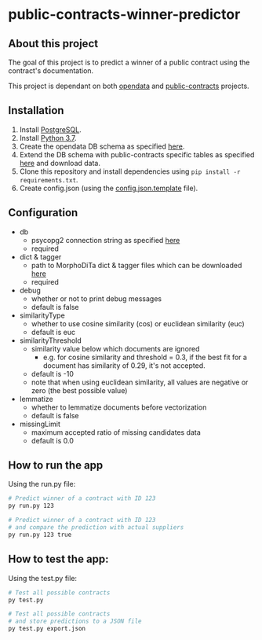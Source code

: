 # public-contracts-winner-predictor

## About this project
The goal of this project is to predict a winner of a public contract using the contract's documentation.

This project is dependant on both [opendata](https://github.com/opendatalabcz/opendata) and [public-contracts](https://github.com/opendatalabcz/public-contracts) projects.

## Installation
1. Install [PostgreSQL](https://www.postgresql.org/).
2. Install [Python 3.7](https://www.python.org/).
3. Create the opendata DB schema as specified [here](https://github.com/opendatalabcz/opendata/blob/master/docs/install.md).
4. Extend the DB schema with public-contracts specific tables as specified [here](https://github.com/opendatalabcz/public-contracts) and download data.
5. Clone this repository and install dependencies using `pip install -r requirements.txt`.
6. Create config.json (using the [config.json.template](config.json.template) file).

## Configuration

- db
  - psycopg2 connection string as specified [here](http://initd.org/psycopg/docs/module.html)
  - required
- dict & tagger
  - path to MorphoDiTa dict & tagger files which can be downloaded [here](http://ufal.mff.cuni.cz/morphodita/users-manual#czech-morfflex-pdt)
  - required
- debug
  - whether or not to print debug messages
  - default is false
- similarityType
  - whether to use cosine similarity (cos) or euclidean similarity (euc)
  - default is euc
- similarityThreshold
  - similarity value below which documents are ignored
    - e.g. for cosine similarity and threshold = 0.3, if the best fit for a document has similarity of 0.29, it's not accepted.
  - default is -10
  - note that when using euclidean similarity, all values are negative or zero (the best possible value)
- lemmatize
  - whether to lemmatize documents before vectorization
  - default is false
- missingLimit
  - maximum accepted ratio of missing candidates data
  - default is 0.0

## How to run the app
Using the run.py file:
```bash
# Predict winner of a contract with ID 123
py run.py 123

# Predict winner of a contract with ID 123
# and compare the prediction with actual suppliers
py run.py 123 true
```

## How to test the app:
Using the test.py file:
```bash
# Test all possible contracts
py test.py

# Test all possible contracts
# and store predictions to a JSON file
py test.py export.json
```
